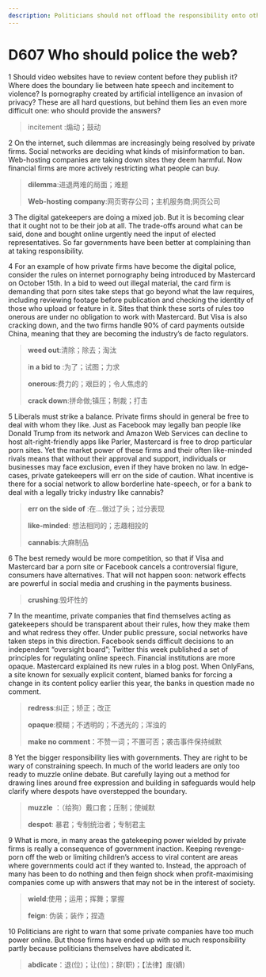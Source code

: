 ```yaml
---
description: Politicians should not offload the responsibility onto others
---
```


# D607 Who should police the web?
1 Should video websites have to review content before they publish it? Where does the boundary lie between hate speech and incitement to violence? Is pornography created by artificial intelligence an invasion of privacy? These are all hard questions, but behind them lies an even more difficult one: who should provide the answers?

> incitement :煽动；鼓动
>

2 On the internet, such dilemmas are increasingly being resolved by private firms. Social networks are deciding what kinds of misinformation to ban. Web-hosting companies are taking down sites they deem harmful. Now financial firms are more actively restricting what people can buy.

> **dilemma**:进退两难的局面；难题
>
> **Web-hosting company**:网页寄存公司；主机服务商;网页公司
>

3 The digital gatekeepers are doing a mixed job. But it is becoming clear that it ought not to be their job at all. The trade-offs around what can be said, done and bought online urgently need the input of elected representatives. So far governments have been better at complaining than at taking responsibility.

4 For an example of how private firms have become the digital police, consider the rules on internet pornography being introduced by Mastercard on October 15th. In a bid to weed out illegal material, the card firm is demanding that porn sites take steps that go beyond what the law requires, including reviewing footage before publication and checking the identity of those who upload or feature in it. Sites that think these sorts of rules too onerous are under no obligation to work with Mastercard. But Visa is also cracking down, and the two firms handle 90% of card payments outside China, meaning that they are becoming the industry’s de facto regulators.

> **weed out**:清除；除去；淘汰
>
> i**n a bid to** :为了；试图；力求
>
> **onerous**:费力的；艰巨的；令人焦虑的
>
> **crack down**:拼命做;镇压；制裁；打击
>

5 Liberals must strike a balance. Private firms should in general be free to deal with whom they like. Just as Facebook may legally ban people like Donald Trump from its network and Amazon Web Services can decline to host alt-right-friendly apps like Parler, Mastercard is free to drop particular porn sites. Yet the market power of these firms and their often like-minded rivals means that without their approval and support, individuals or businesses may face exclusion, even if they have broken no law. In edge-cases, private gatekeepers will err on the side of caution. What incentive is there for a social network to allow borderline hate-speech, or for a bank to deal with a legally tricky industry like cannabis?

> **err on the side of** :在…做过了头；过分表现
>
> **like-minded**: 想法相同的；志趣相投的
>
> **cannabis**:大麻制品
>

6 The best remedy would be more competition, so that if Visa and Mastercard bar a porn site or Facebook cancels a controversial figure, consumers have alternatives. That will not happen soon: network effects are powerful in social media and crushing in the payments business.

> **crushing**:毁坏性的
>

7 In the meantime, private companies that find themselves acting as gatekeepers should be transparent about their rules, how they make them and what redress they offer. Under public pressure, social networks have taken steps in this direction. Facebook sends difficult decisions to an independent “oversight board”; Twitter this week published a set of principles for regulating online speech. Financial institutions are more opaque. Mastercard explained its new rules in a blog post. When OnlyFans, a site known for sexually explicit content, blamed banks for forcing a change in its content policy earlier this year, the banks in question made no comment.

> **redress**:纠正；矫正；改正
>
> **opaque**:模糊；不透明的；不透光的；浑浊的
>
> **make no comment**：不赞一词；不置可否；袭击事件保持缄默
>

8 Yet the bigger responsibility lies with governments. They are right to be wary of constraining speech. In much of the world leaders are only too ready to muzzle online debate. But carefully laying out a method for drawing lines around free expression and building in safeguards would help clarify where despots have overstepped the boundary.

> **muzzle** ：（给狗）戴口套；压制；使缄默
>
> **despot**: 暴君；专制统治者；专制君主
>

9 What is more, in many areas the gatekeeping power wielded by private firms is really a consequence of government inaction. Keeping revenge-porn off the web or limiting children’s access to viral content are areas where governments could act if they wanted to. Instead, the approach of many has been to do nothing and then feign shock when profit-maximising companies come up with answers that may not be in the interest of society.

> **wield**:使用；运用；挥舞；掌握
>
> **feign**: 伪装；装作；捏造
>

10 Politicians are right to warn that some private companies have too much power online. But those firms have ended up with so much responsibility partly because politicians themselves have abdicated it.

> **abdicate**：退(位)；让(位)；辞(职)；【法律】废(嫡)
>

